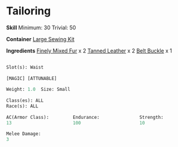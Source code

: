 <!-- TITLE: Finely Mixed Fur Belt -->
<!-- SUBTITLE: Made of finely mixed fur with a tanned leather strap -->

# Tailoring
**Skill**
Minimum: 30
Trivial: 50

**Container**
[Large Sewing Kit](large-sewing-kit)

**Ingredients**
[Finely Mixed Fur](finely-mixed-fur) x 2
[Tanned Leather](tanned-leather) x 2
[Belt Buckle](belt-buckle) x 1
```perl
 
Slot(s): Waist
 
[MAGIC] [ATTUNABLE] 
 
Weight: 1.0  Size: Small  
 
Class(es): ALL
Race(s): ALL
 
AC(Armor Class):         Endurance:               Strength:                End Regen:               Dexterity:               
13                       100                      10                       1                        3                        
 
Melee Damage:            
3                       
